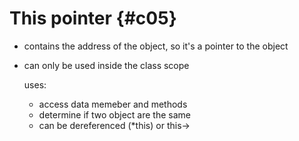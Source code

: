 # This pointer {#c05}

- contains the address of the object, so it's a pointer to the object
- can only be used inside the class scope
  
  uses:
  
  - access data memeber and methods
  - determine if two object are the same
  - can be dereferenced (*this) or this->
  